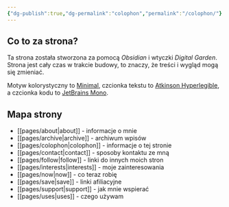 ```yaml
---
{"dg-publish":true,"dg-permalink":"colophon","permalink":"/colophon/"}
---
```



## Co to za strona?

Ta strona została stworzona za pomocą *Obsidian* i wtyczki *Digital Garden*. Strona jest cały czas w trakcie budowy, to znaczy, że treści i wygląd mogą się zmieniać.

Motyw kolorystyczny to [Minimal](https://github.com/kepano/obsidian-minimal), czcionka tekstu to [Atkinson Hyperlegible](https://fonts.bunny.net/family/atkinson-hyperlegible), a czcionka kodu to [JetBrains Mono](https://fonts.bunny.net/family/jetbrains-mono).

## Mapa strony

- [[pages/about\|about]] - informacje o mnie
- [[pages/archive\|archive]] - archiwum wpisów
- [[pages/colophon\|colophon]] - informacje o tej stronie
- [[pages/contact\|contact]] - sposoby kontaktu ze mną
- [[pages/follow\|follow]] - linki do innych moich stron
- [[pages/interests\|interests]] - moje zainteresowania
- [[pages/now\|now]] - co teraz robię
- [[pages/save\|save]] - linki afiliacyjne
- [[pages/support\|support]] - jak mnie wspierać
- [[pages/uses\|uses]] - czego używam
